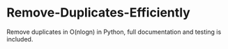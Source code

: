 # Remove-Duplicates-Efficiently
Remove duplicates in O(nlogn) in Python, full documentation and testing is included.
